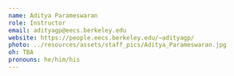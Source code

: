 ```yaml
---
name: Aditya Parameswaran
role: Instructor
email: adityagp@eecs.berkeley.edu
website: https://people.eecs.berkeley.edu/~adityagp/
photo: ../resources/assets/staff_pics/Aditya_Parameswaran.jpg
oh: TBA
pronouns: he/him/his
---
```

